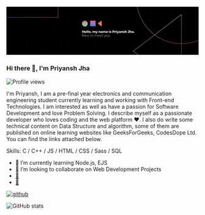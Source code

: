 ![Design and Development](https://github.com/priyansh74/priyansh74/blob/main/1621430980480.jpg)
### Hi there 👋, I'm Priyansh Jha
![Profile views](https://gpvc.arturio.dev/priyansh74)  

I'm Priyansh, I am a pre-final year electronics and communication engineering student currently learning and working with Front-end Technologies. I am interested as well as have a passion for Software Development and love Problem Solving. I describe myself as a passionate developer who loves coding and the web platform ❤️.
I also do write some technical content on Data Structure and algorithm, some of them are published on online learning websites like GeeksForGeeks, CodesDope Ltd. You can find the links attached below. 



Skills: C / C++ /  JS / HTML / CSS / Sass /  SQL 

- 🌱 I’m currently learning Node.js, EJS 
- 👯 I’m looking to collaborate on Web Development Projects 
- [:page_facing_up:](https://www.codesdope.com/blog/author/75471/?author=75471)
- [:page_facing_up:](https://auth.geeksforgeeks.org/user/priyanshjha99/articles)



[<img src='https://cdn.jsdelivr.net/npm/simple-icons@3.0.1/icons/github.svg' alt='github' height='40'>](https://github.com/priyansh74)  

![GitHub stats](https://github-readme-stats.vercel.app/api?username=priyansh74&show_icons=true)  



